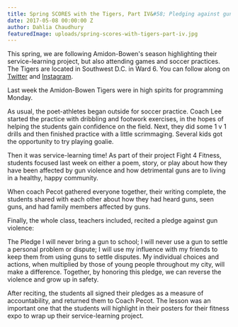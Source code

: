 ```yaml
---
title: Spring SCORES with the Tigers, Part IV&#58; Pledging against gun violence
date: 2017-05-08 00:00:00 Z
author: Dahlia Chaudhury
featuredImage: uploads/spring-scores-with-tigers-part-iv.jpg
---
```


This spring, we are following Amidon-Bowen's season highlighting their service-learning project, but also attending games and soccer practices. The Tigers are located in Southwest D.C. in Ward 6. You can follow along on [Twitter](https://twitter.com/DCSCORESInterns) and [Instagram](https://www.instagram.com/dc_scores/).

Last week the Amidon-Bowen Tigers were in high spirits for programming Monday.

As usual, the poet-athletes began outside for soccer practice. Coach Lee started the practice with dribbling and footwork exercises, in the hopes of helping the students gain confidence on the field. Next, they did some 1 v 1 drills and then finished practice with a little scrimmaging. Several kids got the opportunity to try playing goalie.


Then it was service-learning time! As part of their project Fight 4 Fitness, students focused last week on either a poem, story, or play about how they have been affected by gun violence and how detrimental guns are to living in a healthy, happy community.

When coach Pecot gathered everyone together, their writing complete, the students shared with each other about how they had heard guns, seen guns, and had family members affected by guns.

Finally, the whole class, teachers included, recited a pledge against gun violence:

The Pledge
I will never bring a gun to school;
I will never use a gun to settle a personal problem or dispute;
I will use my influence with my friends to keep them from using guns to settle disputes.
My individual choices and actions, when multiplied by those of young people throughout my city, will make a difference.
Together, by honoring this pledge, we can reverse the violence and grow up in safety.

After reciting, the students all signed their pledges as a measure of accountability, and returned them to Coach Pecot. The lesson was an important one that the students will highlight in their posters for their fitness expo to wrap up their service-learning project.